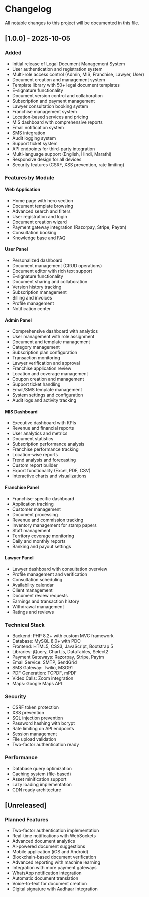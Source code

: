 # Changelog

All notable changes to this project will be documented in this file.

## [1.0.0] - 2025-10-05

### Added
- Initial release of Legal Document Management System
- User authentication and registration system
- Multi-role access control (Admin, MIS, Franchise, Lawyer, User)
- Document creation and management system
- Template library with 50+ legal document templates
- E-signature functionality
- Document version control and collaboration
- Subscription and payment management
- Lawyer consultation booking system
- Franchise management system
- Location-based services and pricing
- MIS dashboard with comprehensive reports
- Email notification system
- SMS integration
- Audit logging system
- Support ticket system
- API endpoints for third-party integration
- Multi-language support (English, Hindi, Marathi)
- Responsive design for all devices
- Security features (CSRF, XSS prevention, rate limiting)

### Features by Module

#### Web Application
- Home page with hero section
- Document template browsing
- Advanced search and filters
- User registration and login
- Document creation wizard
- Payment gateway integration (Razorpay, Stripe, Paytm)
- Consultation booking
- Knowledge base and FAQ

#### User Panel
- Personalized dashboard
- Document management (CRUD operations)
- Document editor with rich text support
- E-signature functionality
- Document sharing and collaboration
- Version history tracking
- Subscription management
- Billing and invoices
- Profile management
- Notification center

#### Admin Panel
- Comprehensive dashboard with analytics
- User management with role assignment
- Document and template management
- Category management
- Subscription plan configuration
- Transaction monitoring
- Lawyer verification and approval
- Franchise application review
- Location and coverage management
- Coupon creation and management
- Support ticket handling
- Email/SMS template management
- System settings and configuration
- Audit logs and activity tracking

#### MIS Dashboard
- Executive dashboard with KPIs
- Revenue and financial reports
- User analytics and metrics
- Document statistics
- Subscription performance analysis
- Franchise performance tracking
- Location-wise reports
- Trend analysis and forecasting
- Custom report builder
- Export functionality (Excel, PDF, CSV)
- Interactive charts and visualizations

#### Franchise Panel
- Franchise-specific dashboard
- Application tracking
- Customer management
- Document processing
- Revenue and commission tracking
- Inventory management for stamp papers
- Staff management
- Territory coverage monitoring
- Daily and monthly reports
- Banking and payout settings

#### Lawyer Panel
- Lawyer dashboard with consultation overview
- Profile management and verification
- Consultation scheduling
- Availability calendar
- Client management
- Document review requests
- Earnings and transaction history
- Withdrawal management
- Ratings and reviews

### Technical Stack
- Backend: PHP 8.2+ with custom MVC framework
- Database: MySQL 8.0+ with PDO
- Frontend: HTML5, CSS3, JavaScript, Bootstrap 5
- Libraries: jQuery, Chart.js, DataTables, Select2
- Payment Gateways: Razorpay, Stripe, Paytm
- Email Service: SMTP, SendGrid
- SMS Gateway: Twilio, MSG91
- PDF Generation: TCPDF, mPDF
- Video Calls: Zoom integration
- Maps: Google Maps API

### Security
- CSRF token protection
- XSS prevention
- SQL injection prevention
- Password hashing with bcrypt
- Rate limiting on API endpoints
- Session management
- File upload validation
- Two-factor authentication ready

### Performance
- Database query optimization
- Caching system (file-based)
- Asset minification support
- Lazy loading implementation
- CDN ready architecture

## [Unreleased]

### Planned Features
- Two-factor authentication implementation
- Real-time notifications with WebSockets
- Advanced document analytics
- AI-powered document suggestions
- Mobile application (iOS and Android)
- Blockchain-based document verification
- Advanced reporting with machine learning
- Integration with more payment gateways
- WhatsApp notification integration
- Automatic document translation
- Voice-to-text for document creation
- Digital signature with Aadhaar integration
